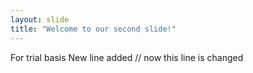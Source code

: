```yaml
---
layout: slide
title: "Welcome to our second slide!"
---
```

For trial basis 
New line added // now this line is changed
